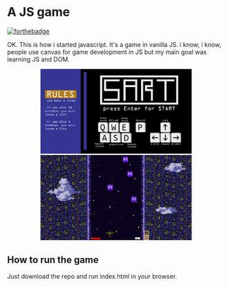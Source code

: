 # A JS game

[![forthebadge](https://forthebadge.com/images/badges/made-with-javascript.svg)](https://forthebadge.com)

OK. This is how i started javascript.
It's a game in vanilla JS. i know, i know, people use canvas for game development in JS but my main goal was learning JS and DOM.


<p float="left" align="center">
  <img src="./images/start.png" width="350" />
  <img src="./images/Screenshot.png" width="350" /> 
</p>


## How to run the game
Just download the repo and run index.html in your browser.

